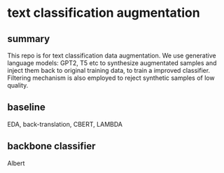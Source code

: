 # text classification augmentation 



## summary

This repo is for text classification data augmentation. We use generative language models: GPT2, T5 etc to synthesize augmentated samples and inject them back to original training data, to train a improved classifier.
Filtering mechanism is also employed to reject synthetic samples of low quality.


## baseline

EDA, back-translation, CBERT, LAMBDA

## backbone classifier

Albert 















